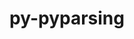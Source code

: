 ---
title: "py-pyparsing"
layout: cache
categories: [package, develop]
meta: {"compilers": ["none"], "num_specs": 182, "num_specs_by_stack": {"data-vis-sdk": 12, "e4s": 38, "e4s-neoverse-v2": 24, "e4s-oneapi": 14, "e4s-rocm-external": 12, "hep": 14, "ml-darwin-aarch64-mps": 22, "ml-linux-aarch64-cpu": 24, "ml-linux-aarch64-cuda": 24, "ml-linux-x86_64-cpu": 24, "ml-linux-x86_64-cuda": 24, "radiuss": 12, "root": 182}, "oss": ["sequoia", "ubuntu18.04", "ubuntu20.04", "ubuntu22.04", "ubuntu24.04"], "platforms": ["darwin", "linux"], "stacks": ["data-vis-sdk", "e4s", "e4s-neoverse-v2", "e4s-oneapi", "e4s-rocm-external", "hep", "ml-darwin-aarch64-mps", "ml-linux-aarch64-cpu", "ml-linux-aarch64-cuda", "ml-linux-x86_64-cpu", "ml-linux-x86_64-cuda", "radiuss", "root"], "targets": ["aarch64", "neoverse_v2", "x86_64_v3"], "versions": ["3.1.2"]}
spec_details: [{"compiler": "none", "hash": "2czcpjhipkdbycoldqf4ncnnzpyqzb3d", "os": "sequoia", "platform": "darwin", "size": "-", "stacks": ["ml-darwin-aarch64-mps", "root"], "target": "aarch64", "variants": ["build_system=python_pip"], "versions": ["3.1.2"]}, {"compiler": "none", "hash": "2dbqsl7slxvjgj5ylpujfpfqdyuaauko", "os": "ubuntu18.04", "platform": "linux", "size": "-", "stacks": ["radiuss", "root"], "target": "x86_64_v3", "variants": ["build_system=python_pip"], "versions": ["3.1.2"]}, {"compiler": "none", "hash": "2e5apaysx47ruh6xvo6xpewskukfe7vr", "os": "ubuntu22.04", "platform": "linux", "size": "-", "stacks": ["e4s-oneapi", "root"], "target": "x86_64_v3", "variants": ["build_system=python_pip"], "versions": ["3.1.2"]}, {"compiler": "none", "hash": "2ftzg6satnfkhagivtkv2y7nkmfu5mgt", "os": "ubuntu22.04", "platform": "linux", "size": "-", "stacks": ["e4s", "root"], "target": "x86_64_v3", "variants": ["build_system=python_pip"], "versions": ["3.1.2"]}, {"compiler": "none", "hash": "2k34ltymhdwdbwfzeh4vrd3qubtmymzm", "os": "ubuntu22.04", "platform": "linux", "size": "-", "stacks": ["e4s-neoverse-v2", "root"], "target": "neoverse_v2", "variants": ["build_system=python_pip"], "versions": ["3.1.2"]}, {"compiler": "none", "hash": "2r4jtkmmjhviqc6lnu5etralol3iy6g4", "os": "ubuntu24.04", "platform": "linux", "size": "-", "stacks": ["ml-linux-x86_64-cpu", "ml-linux-x86_64-cuda", "root"], "target": "x86_64_v3", "variants": ["build_system=python_pip"], "versions": ["3.1.2"]}, {"compiler": "none", "hash": "2seuc5qshhede6txyg42h2wfbaylr4vi", "os": "ubuntu20.04", "platform": "linux", "size": "-", "stacks": ["data-vis-sdk", "root"], "target": "x86_64_v3", "variants": ["build_system=python_pip"], "versions": ["3.1.2"]}, {"compiler": "none", "hash": "2wmbln4xe4l6mpe3ohf36usrg372q5yv", "os": "ubuntu22.04", "platform": "linux", "size": "-", "stacks": ["e4s-oneapi", "root"], "target": "x86_64_v3", "variants": ["build_system=python_pip"], "versions": ["3.1.2"]}, {"compiler": "none", "hash": "2xktbpaqquq4kwwowmzhugsa52h3o3kj", "os": "ubuntu24.04", "platform": "linux", "size": "-", "stacks": ["ml-linux-aarch64-cpu", "ml-linux-aarch64-cuda", "root"], "target": "aarch64", "variants": ["build_system=python_pip"], "versions": ["3.1.2"]}, {"compiler": "none", "hash": "322ldgatwyewrwbhz75bcye3wznyer4l", "os": "sequoia", "platform": "darwin", "size": "-", "stacks": ["ml-darwin-aarch64-mps", "root"], "target": "aarch64", "variants": ["build_system=python_pip"], "versions": ["3.1.2"]}, {"compiler": "none", "hash": "3c624vkr42yuefptmu7i5zbnptlfykrf", "os": "ubuntu24.04", "platform": "linux", "size": "-", "stacks": ["ml-linux-aarch64-cpu", "ml-linux-aarch64-cuda", "root"], "target": "aarch64", "variants": ["build_system=python_pip"], "versions": ["3.1.2"]}, {"compiler": "none", "hash": "3iuqrm3pxd47va4idcnl26xwq4fzb4oe", "os": "ubuntu18.04", "platform": "linux", "size": "-", "stacks": ["radiuss", "root"], "target": "x86_64_v3", "variants": ["build_system=python_pip"], "versions": ["3.1.2"]}, {"compiler": "none", "hash": "4fp5mq5pozvsgt63boihahxhsv4panz4", "os": "ubuntu22.04", "platform": "linux", "size": "-", "stacks": ["e4s-oneapi", "root"], "target": "x86_64_v3", "variants": ["build_system=python_pip"], "versions": ["3.1.2"]}, {"compiler": "none", "hash": "4nrq7vnxwvy5rca7dbiqa7g2z773cwvp", "os": "ubuntu24.04", "platform": "linux", "size": "-", "stacks": ["ml-linux-x86_64-cpu", "ml-linux-x86_64-cuda", "root"], "target": "x86_64_v3", "variants": ["build_system=python_pip"], "versions": ["3.1.2"]}, {"compiler": "none", "hash": "4rjtnfnv3hzxkf6q6po26u545zs23a4j", "os": "ubuntu24.04", "platform": "linux", "size": "-", "stacks": ["ml-linux-x86_64-cpu", "ml-linux-x86_64-cuda", "root"], "target": "x86_64_v3", "variants": ["build_system=python_pip"], "versions": ["3.1.2"]}, {"compiler": "none", "hash": "4sj4zwhq76gimytiw2gpjwzbcvkfzgmh", "os": "ubuntu24.04", "platform": "linux", "size": "-", "stacks": ["ml-linux-aarch64-cpu", "ml-linux-aarch64-cuda", "root"], "target": "aarch64", "variants": ["build_system=python_pip"], "versions": ["3.1.2"]}, {"compiler": "none", "hash": "4sk655hn7av3qignnl6dr43amnoopgd3", "os": "ubuntu20.04", "platform": "linux", "size": "-", "stacks": ["data-vis-sdk", "root"], "target": "x86_64_v3", "variants": ["build_system=python_pip"], "versions": ["3.1.2"]}, {"compiler": "none", "hash": "4uib3bkdbdu6g4cpvybxhp6th7pmi6ln", "os": "ubuntu18.04", "platform": "linux", "size": "-", "stacks": ["radiuss", "root"], "target": "x86_64_v3", "variants": ["build_system=python_pip"], "versions": ["3.1.2"]}, {"compiler": "none", "hash": "4vmdwgirsigfkfvept22wonnpt5hzeyg", "os": "ubuntu24.04", "platform": "linux", "size": "-", "stacks": ["ml-linux-x86_64-cpu", "ml-linux-x86_64-cuda", "root"], "target": "x86_64_v3", "variants": ["build_system=python_pip"], "versions": ["3.1.2"]}, {"compiler": "none", "hash": "52mz2vffpz3xtf2fv2kbqn7fzxad2bpd", "os": "ubuntu22.04", "platform": "linux", "size": "-", "stacks": ["e4s", "e4s-rocm-external", "root"], "target": "x86_64_v3", "variants": ["build_system=python_pip"], "versions": ["3.1.2"]}, {"compiler": "none", "hash": "5feyid3yqcqgb54jnuxbshaqwlhyqy5u", "os": "ubuntu24.04", "platform": "linux", "size": "-", "stacks": ["ml-linux-x86_64-cpu", "ml-linux-x86_64-cuda", "root"], "target": "x86_64_v3", "variants": ["build_system=python_pip"], "versions": ["3.1.2"]}, {"compiler": "none", "hash": "5fqhgrf23cuxmnv6ou3z365vatlltoo4", "os": "ubuntu18.04", "platform": "linux", "size": "-", "stacks": ["radiuss", "root"], "target": "x86_64_v3", "variants": ["build_system=python_pip"], "versions": ["3.1.2"]}, {"compiler": "none", "hash": "5kvf46jr33mafus2wx3hrhrtzw6v4l3s", "os": "ubuntu22.04", "platform": "linux", "size": "-", "stacks": ["e4s", "root"], "target": "x86_64_v3", "variants": ["build_system=python_pip"], "versions": ["3.1.2"]}, {"compiler": "none", "hash": "5zsfltbzqj5whvflweke3ybvaiu2bigj", "os": "sequoia", "platform": "darwin", "size": "-", "stacks": ["ml-darwin-aarch64-mps", "root"], "target": "aarch64", "variants": ["build_system=python_pip"], "versions": ["3.1.2"]}, {"compiler": "none", "hash": "62frigwc3y5s7dhgahdpbn22vrrbl2fn", "os": "ubuntu24.04", "platform": "linux", "size": "-", "stacks": ["ml-linux-x86_64-cpu", "ml-linux-x86_64-cuda", "root"], "target": "x86_64_v3", "variants": ["build_system=python_pip"], "versions": ["3.1.2"]}, {"compiler": "none", "hash": "6ekfbz6k77rnw3if5ukaqhummbcjrufs", "os": "ubuntu24.04", "platform": "linux", "size": "-", "stacks": ["ml-linux-x86_64-cpu", "ml-linux-x86_64-cuda", "root"], "target": "x86_64_v3", "variants": ["build_system=python_pip"], "versions": ["3.1.2"]}, {"compiler": "none", "hash": "6g7rtkpe3evftqbvqipswc64744z3iyz", "os": "sequoia", "platform": "darwin", "size": "-", "stacks": ["ml-darwin-aarch64-mps", "root"], "target": "aarch64", "variants": ["build_system=python_pip"], "versions": ["3.1.2"]}, {"compiler": "none", "hash": "6pez75rs2b6hff32wzcvwmskvyblepy5", "os": "ubuntu22.04", "platform": "linux", "size": "-", "stacks": ["e4s-neoverse-v2", "root"], "target": "neoverse_v2", "variants": ["build_system=python_pip"], "versions": ["3.1.2"]}, {"compiler": "none", "hash": "6s5szikofsvawhbnnh2hvmef5rpy52tc", "os": "ubuntu22.04", "platform": "linux", "size": "-", "stacks": ["e4s", "e4s-rocm-external", "root"], "target": "x86_64_v3", "variants": ["build_system=python_pip"], "versions": ["3.1.2"]}, {"compiler": "none", "hash": "7kbwbgx2pvxt2bdbuxs7bqec5okrfxqm", "os": "sequoia", "platform": "darwin", "size": "-", "stacks": ["ml-darwin-aarch64-mps", "root"], "target": "aarch64", "variants": ["build_system=python_pip"], "versions": ["3.1.2"]}, {"compiler": "none", "hash": "7lepcmbrnhqd5advvqqed22mhglkcshq", "os": "ubuntu24.04", "platform": "linux", "size": "-", "stacks": ["ml-linux-x86_64-cpu", "ml-linux-x86_64-cuda", "root"], "target": "x86_64_v3", "variants": ["build_system=python_pip"], "versions": ["3.1.2"]}, {"compiler": "none", "hash": "7tr76fbfvqc2xbkmbflrgap75ld3ieaf", "os": "ubuntu22.04", "platform": "linux", "size": "-", "stacks": ["e4s", "e4s-rocm-external", "root"], "target": "x86_64_v3", "variants": ["build_system=python_pip"], "versions": ["3.1.2"]}, {"compiler": "none", "hash": "7vilfgicsdiscoanyltgugam7zjbfzwh", "os": "sequoia", "platform": "darwin", "size": "-", "stacks": ["ml-darwin-aarch64-mps", "root"], "target": "aarch64", "variants": ["build_system=python_pip"], "versions": ["3.1.2"]}, {"compiler": "none", "hash": "ayaun6j4avehl6w6lml63hvb6uul3zfa", "os": "ubuntu22.04", "platform": "linux", "size": "-", "stacks": ["e4s", "root"], "target": "x86_64_v3", "variants": ["build_system=python_pip"], "versions": ["3.1.2"]}, {"compiler": "none", "hash": "b3jqm3yjus2gscuk4zzvtktbwmanp7ci", "os": "ubuntu22.04", "platform": "linux", "size": "-", "stacks": ["e4s-neoverse-v2", "root"], "target": "neoverse_v2", "variants": ["build_system=python_pip"], "versions": ["3.1.2"]}, {"compiler": "none", "hash": "befexcpl72dqbgfymyzlpnkn6nazt6sl", "os": "sequoia", "platform": "darwin", "size": "-", "stacks": ["ml-darwin-aarch64-mps", "root"], "target": "aarch64", "variants": ["build_system=python_pip"], "versions": ["3.1.2"]}, {"compiler": "none", "hash": "bhk5j2lif6pek2gyvjwgnmjqyhxlx6zt", "os": "ubuntu24.04", "platform": "linux", "size": "-", "stacks": ["ml-linux-x86_64-cpu", "ml-linux-x86_64-cuda", "root"], "target": "x86_64_v3", "variants": ["build_system=python_pip"], "versions": ["3.1.2"]}, {"compiler": "none", "hash": "bkmcot3tdcz2k5b7mc6xvdbrdse2ybid", "os": "ubuntu22.04", "platform": "linux", "size": "-", "stacks": ["e4s-oneapi", "root"], "target": "x86_64_v3", "variants": ["build_system=python_pip"], "versions": ["3.1.2"]}, {"compiler": "none", "hash": "bu3pf3rcmconmi57tpv454fahqytn4x3", "os": "ubuntu22.04", "platform": "linux", "size": "-", "stacks": ["e4s", "root"], "target": "x86_64_v3", "variants": ["build_system=python_pip"], "versions": ["3.1.2"]}, {"compiler": "none", "hash": "c5clz3n2hriizx4havur3wxhitpqnc6m", "os": "sequoia", "platform": "darwin", "size": "-", "stacks": ["ml-darwin-aarch64-mps", "root"], "target": "aarch64", "variants": ["build_system=python_pip"], "versions": ["3.1.2"]}, {"compiler": "none", "hash": "ch73l4bfsufgocwzdc5xtx2a2qwngelm", "os": "ubuntu22.04", "platform": "linux", "size": "-", "stacks": ["e4s-neoverse-v2", "root"], "target": "neoverse_v2", "variants": ["build_system=python_pip"], "versions": ["3.1.2"]}, {"compiler": "none", "hash": "chjq74snoljtviy3njvttuvsvbjtz36t", "os": "ubuntu22.04", "platform": "linux", "size": "-", "stacks": ["e4s", "root"], "target": "x86_64_v3", "variants": ["build_system=python_pip"], "versions": ["3.1.2"]}, {"compiler": "none", "hash": "clkaokroxgihtjdpgtbkdqudjxh3iijp", "os": "ubuntu24.04", "platform": "linux", "size": "-", "stacks": ["ml-linux-aarch64-cpu", "ml-linux-aarch64-cuda", "root"], "target": "aarch64", "variants": ["build_system=python_pip"], "versions": ["3.1.2"]}, {"compiler": "none", "hash": "codldojgplltodzcufx3hjyy4nbeetvq", "os": "ubuntu22.04", "platform": "linux", "size": "-", "stacks": ["e4s-neoverse-v2", "root"], "target": "neoverse_v2", "variants": ["build_system=python_pip"], "versions": ["3.1.2"]}, {"compiler": "none", "hash": "cz3rcnhgnwlbvb47tmmeg3idsq7grhsy", "os": "ubuntu22.04", "platform": "linux", "size": "-", "stacks": ["e4s", "root"], "target": "x86_64_v3", "variants": ["build_system=python_pip"], "versions": ["3.1.2"]}, {"compiler": "none", "hash": "d4gd6chwko63aq6zfggb5pv7uokg6u3s", "os": "ubuntu22.04", "platform": "linux", "size": "-", "stacks": ["hep", "root"], "target": "x86_64_v3", "variants": ["build_system=python_pip"], "versions": ["3.1.2"]}, {"compiler": "none", "hash": "d6xsashfmxmof5qvl6vn7xuv3gwhlstz", "os": "ubuntu18.04", "platform": "linux", "size": "-", "stacks": ["radiuss", "root"], "target": "x86_64_v3", "variants": ["build_system=python_pip"], "versions": ["3.1.2"]}, {"compiler": "none", "hash": "d7sos6ox34gve5zljot6sydsh2tsxsa6", "os": "ubuntu24.04", "platform": "linux", "size": "-", "stacks": ["ml-linux-x86_64-cpu", "ml-linux-x86_64-cuda", "root"], "target": "x86_64_v3", "variants": ["build_system=python_pip"], "versions": ["3.1.2"]}, {"compiler": "none", "hash": "dfslltqq7dvw6zrrlznaplumihhmmd6c", "os": "ubuntu24.04", "platform": "linux", "size": "-", "stacks": ["ml-linux-aarch64-cpu", "ml-linux-aarch64-cuda", "root"], "target": "aarch64", "variants": ["build_system=python_pip"], "versions": ["3.1.2"]}, {"compiler": "none", "hash": "dsw34vhebqtflmshzvcn5kbdxhdxsyjy", "os": "sequoia", "platform": "darwin", "size": "-", "stacks": ["ml-darwin-aarch64-mps", "root"], "target": "aarch64", "variants": ["build_system=python_pip"], "versions": ["3.1.2"]}, {"compiler": "none", "hash": "dv7df6njbm5f3bz3srlck47cazobengj", "os": "ubuntu22.04", "platform": "linux", "size": "-", "stacks": ["e4s", "root"], "target": "x86_64_v3", "variants": ["build_system=python_pip"], "versions": ["3.1.2"]}, {"compiler": "none", "hash": "e6ynm3q4dof4oxqx33n7hjkhmahb4sso", "os": "ubuntu22.04", "platform": "linux", "size": "-", "stacks": ["e4s", "e4s-rocm-external", "hep", "root"], "target": "x86_64_v3", "variants": ["build_system=python_pip"], "versions": ["3.1.2"]}, {"compiler": "none", "hash": "e7oqekglsaq47og6zlxhlflji4wvhahl", "os": "ubuntu24.04", "platform": "linux", "size": "-", "stacks": ["ml-linux-aarch64-cpu", "ml-linux-aarch64-cuda", "root"], "target": "aarch64", "variants": ["build_system=python_pip"], "versions": ["3.1.2"]}, {"compiler": "none", "hash": "ehyeqjqybibvz25xytcn3abebmr6utve", "os": "ubuntu22.04", "platform": "linux", "size": "-", "stacks": ["e4s-neoverse-v2", "root"], "target": "neoverse_v2", "variants": ["build_system=python_pip"], "versions": ["3.1.2"]}, {"compiler": "none", "hash": "ejpfqtokrxncjl6n2jzlnjus5cbqbhsk", "os": "sequoia", "platform": "darwin", "size": "-", "stacks": ["ml-darwin-aarch64-mps", "root"], "target": "aarch64", "variants": ["build_system=python_pip"], "versions": ["3.1.2"]}, {"compiler": "none", "hash": "emuydeqhz7uymx4weultcl56oyp25tio", "os": "ubuntu20.04", "platform": "linux", "size": "-", "stacks": ["data-vis-sdk", "root"], "target": "x86_64_v3", "variants": ["build_system=python_pip"], "versions": ["3.1.2"]}, {"compiler": "none", "hash": "erq2v22k3oqiflxjnwp42lniladdlhrw", "os": "ubuntu22.04", "platform": "linux", "size": "-", "stacks": ["e4s", "root"], "target": "x86_64_v3", "variants": ["build_system=python_pip"], "versions": ["3.1.2"]}, {"compiler": "none", "hash": "etxrodx2whxa5xppi5mzejzo37eswuwq", "os": "ubuntu24.04", "platform": "linux", "size": "-", "stacks": ["ml-linux-aarch64-cpu", "ml-linux-aarch64-cuda", "root"], "target": "aarch64", "variants": ["build_system=python_pip"], "versions": ["3.1.2"]}, {"compiler": "none", "hash": "eyrmqtqmrtc2eaugozzt2vmax3k7qbik", "os": "ubuntu22.04", "platform": "linux", "size": "-", "stacks": ["e4s-neoverse-v2", "root"], "target": "neoverse_v2", "variants": ["build_system=python_pip"], "versions": ["3.1.2"]}, {"compiler": "none", "hash": "f3nkrjrcxsvb6rkx2jinq4g4ks46hrmc", "os": "ubuntu24.04", "platform": "linux", "size": "-", "stacks": ["ml-linux-aarch64-cpu", "ml-linux-aarch64-cuda", "root"], "target": "aarch64", "variants": ["build_system=python_pip"], "versions": ["3.1.2"]}, {"compiler": "none", "hash": "f5k3tbvy4apnn6t3ia3i7i7bfm2kkltk", "os": "ubuntu22.04", "platform": "linux", "size": "-", "stacks": ["e4s", "root"], "target": "x86_64_v3", "variants": ["build_system=python_pip"], "versions": ["3.1.2"]}, {"compiler": "none", "hash": "fgxvbl75zpjgmhrir7ibzyo7fopvknp6", "os": "sequoia", "platform": "darwin", "size": "-", "stacks": ["ml-darwin-aarch64-mps", "root"], "target": "aarch64", "variants": ["build_system=python_pip"], "versions": ["3.1.2"]}, {"compiler": "none", "hash": "fk44oaxojmllkjhbzuot6ymac2xcpiri", "os": "ubuntu22.04", "platform": "linux", "size": "-", "stacks": ["e4s", "root"], "target": "x86_64_v3", "variants": ["build_system=python_pip"], "versions": ["3.1.2"]}, {"compiler": "none", "hash": "fnjkgyk3kowjck242gs3uswpt2nigia5", "os": "sequoia", "platform": "darwin", "size": "-", "stacks": ["ml-darwin-aarch64-mps", "root"], "target": "aarch64", "variants": ["build_system=python_pip"], "versions": ["3.1.2"]}, {"compiler": "none", "hash": "foejle5ibnzcunka74efc2uhmdkpygtj", "os": "ubuntu24.04", "platform": "linux", "size": "-", "stacks": ["ml-linux-aarch64-cpu", "ml-linux-aarch64-cuda", "root"], "target": "aarch64", "variants": ["build_system=python_pip"], "versions": ["3.1.2"]}, {"compiler": "none", "hash": "frkqle6zjdnaomosoyxabf3nfq7jirqi", "os": "ubuntu24.04", "platform": "linux", "size": "-", "stacks": ["ml-linux-x86_64-cpu", "ml-linux-x86_64-cuda", "root"], "target": "x86_64_v3", "variants": ["build_system=python_pip"], "versions": ["3.1.2"]}, {"compiler": "none", "hash": "fyvq3lmi3mnqiwqhv5pibk6b4z4i72zg", "os": "ubuntu22.04", "platform": "linux", "size": "-", "stacks": ["e4s", "root"], "target": "x86_64_v3", "variants": ["build_system=python_pip"], "versions": ["3.1.2"]}, {"compiler": "none", "hash": "g5t7rqxuh4zqb4sownstrwnbf4zrvleu", "os": "ubuntu24.04", "platform": "linux", "size": "-", "stacks": ["ml-linux-x86_64-cpu", "ml-linux-x86_64-cuda", "root"], "target": "x86_64_v3", "variants": ["build_system=python_pip"], "versions": ["3.1.2"]}, {"compiler": "none", "hash": "g5w4ev5ajvegkc45cjbjqbkrwdbtq6kh", "os": "ubuntu22.04", "platform": "linux", "size": "-", "stacks": ["e4s", "root"], "target": "x86_64_v3", "variants": ["build_system=python_pip"], "versions": ["3.1.2"]}, {"compiler": "none", "hash": "g6ur6oypwzzrbxz5b3njjq3d77672w4l", "os": "ubuntu24.04", "platform": "linux", "size": "-", "stacks": ["ml-linux-x86_64-cpu", "ml-linux-x86_64-cuda", "root"], "target": "x86_64_v3", "variants": ["build_system=python_pip"], "versions": ["3.1.2"]}, {"compiler": "none", "hash": "gc6n35tijksmojl3xt3nejy7qdeflcpb", "os": "ubuntu22.04", "platform": "linux", "size": "-", "stacks": ["e4s-oneapi", "root"], "target": "x86_64_v3", "variants": ["build_system=python_pip"], "versions": ["3.1.2"]}, {"compiler": "none", "hash": "gcnxg2gmb3rkrpgikrszpkvxykq77bqz", "os": "ubuntu24.04", "platform": "linux", "size": "-", "stacks": ["ml-linux-aarch64-cpu", "ml-linux-aarch64-cuda", "root"], "target": "aarch64", "variants": ["build_system=python_pip"], "versions": ["3.1.2"]}, {"compiler": "none", "hash": "ghzzgeqmfdjfxrmkjc6gfp62bfeqgy55", "os": "ubuntu22.04", "platform": "linux", "size": "-", "stacks": ["e4s", "root"], "target": "x86_64_v3", "variants": ["build_system=python_pip"], "versions": ["3.1.2"]}, {"compiler": "none", "hash": "glyvujb3e53elvw2atdrm2ugmsf6xvrd", "os": "ubuntu22.04", "platform": "linux", "size": "-", "stacks": ["e4s", "e4s-rocm-external", "root"], "target": "x86_64_v3", "variants": ["build_system=python_pip"], "versions": ["3.1.2"]}, {"compiler": "none", "hash": "gs42y35ipben3joud2luc5xnefromgl4", "os": "ubuntu22.04", "platform": "linux", "size": "-", "stacks": ["e4s", "e4s-rocm-external", "root"], "target": "x86_64_v3", "variants": ["build_system=python_pip"], "versions": ["3.1.2"]}, {"compiler": "none", "hash": "gt6sspw5qjczla5z3oxwmk5reg7xitad", "os": "ubuntu22.04", "platform": "linux", "size": "-", "stacks": ["e4s-oneapi", "root"], "target": "x86_64_v3", "variants": ["build_system=python_pip"], "versions": ["3.1.2"]}, {"compiler": "none", "hash": "gudlhepr4zlzmzvdlfmjaraywptrsj5c", "os": "ubuntu22.04", "platform": "linux", "size": "-", "stacks": ["e4s-neoverse-v2", "root"], "target": "neoverse_v2", "variants": ["build_system=python_pip"], "versions": ["3.1.2"]}, {"compiler": "none", "hash": "gufauhmbzsfvx265fiah75vpyqf2eq7h", "os": "ubuntu22.04", "platform": "linux", "size": "-", "stacks": ["hep", "root"], "target": "x86_64_v3", "variants": ["build_system=python_pip"], "versions": ["3.1.2"]}, {"compiler": "none", "hash": "gwfj7twibijwhmunsnamjfnorr6szjei", "os": "ubuntu22.04", "platform": "linux", "size": "-", "stacks": ["e4s", "root"], "target": "x86_64_v3", "variants": ["build_system=python_pip"], "versions": ["3.1.2"]}, {"compiler": "none", "hash": "gyxm6p4pimdt4gs6kllrxhsssxwg6ufj", "os": "ubuntu20.04", "platform": "linux", "size": "-", "stacks": ["data-vis-sdk", "root"], "target": "x86_64_v3", "variants": ["build_system=python_pip"], "versions": ["3.1.2"]}, {"compiler": "none", "hash": "h2a5fbg2mwy5nk7bgmjr5a625vwa64iq", "os": "ubuntu22.04", "platform": "linux", "size": "-", "stacks": ["hep", "root"], "target": "x86_64_v3", "variants": ["build_system=python_pip"], "versions": ["3.1.2"]}, {"compiler": "none", "hash": "hh7crsqug4n7rdnb7f6dnkzsileuwwib", "os": "ubuntu24.04", "platform": "linux", "size": "-", "stacks": ["ml-linux-aarch64-cpu", "ml-linux-aarch64-cuda", "root"], "target": "aarch64", "variants": ["build_system=python_pip"], "versions": ["3.1.2"]}, {"compiler": "none", "hash": "hxig7cz5ldbb4w6b3u53tvdapj2l5fhl", "os": "ubuntu24.04", "platform": "linux", "size": "-", "stacks": ["ml-linux-x86_64-cpu", "ml-linux-x86_64-cuda", "root"], "target": "x86_64_v3", "variants": ["build_system=python_pip"], "versions": ["3.1.2"]}, {"compiler": "none", "hash": "hym5v5sgzcohfm4h5dfve5io2ajjikiz", "os": "ubuntu22.04", "platform": "linux", "size": "-", "stacks": ["e4s-oneapi", "root"], "target": "x86_64_v3", "variants": ["build_system=python_pip"], "versions": ["3.1.2"]}, {"compiler": "none", "hash": "i5cyu7ew3uxhumuiwbgv4eewrykcbd55", "os": "ubuntu22.04", "platform": "linux", "size": "-", "stacks": ["e4s", "hep", "root"], "target": "x86_64_v3", "variants": ["build_system=python_pip"], "versions": ["3.1.2"]}, {"compiler": "none", "hash": "iatyoebzquf3tt2cekt67lhfyekll52c", "os": "ubuntu22.04", "platform": "linux", "size": "-", "stacks": ["e4s-neoverse-v2", "root"], "target": "neoverse_v2", "variants": ["build_system=python_pip"], "versions": ["3.1.2"]}, {"compiler": "none", "hash": "ibywx7xhq6tynlz5qrh3wtnhtbifiekb", "os": "ubuntu22.04", "platform": "linux", "size": "-", "stacks": ["e4s-neoverse-v2", "root"], "target": "neoverse_v2", "variants": ["build_system=python_pip"], "versions": ["3.1.2"]}, {"compiler": "none", "hash": "icmxoyivrs6vnarfw3xvataxyw6xwxt3", "os": "sequoia", "platform": "darwin", "size": "-", "stacks": ["ml-darwin-aarch64-mps", "root"], "target": "aarch64", "variants": ["build_system=python_pip"], "versions": ["3.1.2"]}, {"compiler": "none", "hash": "ielaywjqm2ljk7o2qmmrqx2muhklvj7f", "os": "ubuntu22.04", "platform": "linux", "size": "-", "stacks": ["e4s", "e4s-rocm-external", "root"], "target": "x86_64_v3", "variants": ["build_system=python_pip"], "versions": ["3.1.2"]}, {"compiler": "none", "hash": "ihcqnzm73aqhxoyll73drmjpolatzqap", "os": "ubuntu24.04", "platform": "linux", "size": "-", "stacks": ["ml-linux-x86_64-cpu", "ml-linux-x86_64-cuda", "root"], "target": "x86_64_v3", "variants": ["build_system=python_pip"], "versions": ["3.1.2"]}, {"compiler": "none", "hash": "ii7nzwbayyxr6tsutkws52ri52lnpyjf", "os": "ubuntu22.04", "platform": "linux", "size": "-", "stacks": ["e4s-neoverse-v2", "root"], "target": "neoverse_v2", "variants": ["build_system=python_pip"], "versions": ["3.1.2"]}, {"compiler": "none", "hash": "ija7idbktp6zyts4lxejpnnt5hqinf36", "os": "ubuntu22.04", "platform": "linux", "size": "-", "stacks": ["e4s-oneapi", "root"], "target": "x86_64_v3", "variants": ["build_system=python_pip"], "versions": ["3.1.2"]}, {"compiler": "none", "hash": "iqptymzk6qrn5phl34fkyktcrrflebty", "os": "ubuntu24.04", "platform": "linux", "size": "-", "stacks": ["ml-linux-aarch64-cpu", "ml-linux-aarch64-cuda", "root"], "target": "aarch64", "variants": ["build_system=python_pip"], "versions": ["3.1.2"]}, {"compiler": "none", "hash": "irmc4627a4c3ywa7fspcsiz5y3b47w7t", "os": "ubuntu22.04", "platform": "linux", "size": "-", "stacks": ["e4s-oneapi", "root"], "target": "x86_64_v3", "variants": ["build_system=python_pip"], "versions": ["3.1.2"]}, {"compiler": "none", "hash": "j2psqrti5utgb7ntnb2ucaoszw44vcqb", "os": "ubuntu24.04", "platform": "linux", "size": "-", "stacks": ["ml-linux-x86_64-cpu", "ml-linux-x86_64-cuda", "root"], "target": "x86_64_v3", "variants": ["build_system=python_pip"], "versions": ["3.1.2"]}, {"compiler": "none", "hash": "jbysy26yqs7iybb36vcg3zjlc3hkhago", "os": "sequoia", "platform": "darwin", "size": "-", "stacks": ["ml-darwin-aarch64-mps", "root"], "target": "aarch64", "variants": ["build_system=python_pip"], "versions": ["3.1.2"]}, {"compiler": "none", "hash": "jtl3pmpqes6lyemj4xhvnzaerxpgtg7b", "os": "ubuntu24.04", "platform": "linux", "size": "-", "stacks": ["ml-linux-x86_64-cpu", "ml-linux-x86_64-cuda", "root"], "target": "x86_64_v3", "variants": ["build_system=python_pip"], "versions": ["3.1.2"]}, {"compiler": "none", "hash": "jwnl3epsglbpsttvq4lnui4lag3ypyvw", "os": "sequoia", "platform": "darwin", "size": "-", "stacks": ["ml-darwin-aarch64-mps", "root"], "target": "aarch64", "variants": ["build_system=python_pip"], "versions": ["3.1.2"]}, {"compiler": "none", "hash": "jydm46qkmzvznpnqbsohdchlc753kpvj", "os": "ubuntu18.04", "platform": "linux", "size": "-", "stacks": ["radiuss", "root"], "target": "x86_64_v3", "variants": ["build_system=python_pip"], "versions": ["3.1.2"]}, {"compiler": "none", "hash": "jyjykghmu6iiorjsuiewxuchykx2hust", "os": "ubuntu24.04", "platform": "linux", "size": "-", "stacks": ["ml-linux-aarch64-cpu", "ml-linux-aarch64-cuda", "root"], "target": "aarch64", "variants": ["build_system=python_pip"], "versions": ["3.1.2"]}, {"compiler": "none", "hash": "jzct2ri6an5nf6su2vhyjsjbc2kbnyt3", "os": "ubuntu22.04", "platform": "linux", "size": "-", "stacks": ["e4s-neoverse-v2", "root"], "target": "neoverse_v2", "variants": ["build_system=python_pip"], "versions": ["3.1.2"]}, {"compiler": "none", "hash": "keyeruspye6epfxz4n66vfj7jszoopqo", "os": "ubuntu22.04", "platform": "linux", "size": "-", "stacks": ["e4s-neoverse-v2", "root"], "target": "neoverse_v2", "variants": ["build_system=python_pip"], "versions": ["3.1.2"]}, {"compiler": "none", "hash": "kfe2gtrijlvvghcasrky6x5jmscnwvkp", "os": "ubuntu24.04", "platform": "linux", "size": "-", "stacks": ["ml-linux-aarch64-cpu", "ml-linux-aarch64-cuda", "root"], "target": "aarch64", "variants": ["build_system=python_pip"], "versions": ["3.1.2"]}, {"compiler": "none", "hash": "kysjo3kiz5gn5cijqnlgbcp2ypppcgl4", "os": "ubuntu22.04", "platform": "linux", "size": "-", "stacks": ["e4s-oneapi", "root"], "target": "x86_64_v3", "variants": ["build_system=python_pip"], "versions": ["3.1.2"]}, {"compiler": "none", "hash": "kzy5oineml4f5gkpmvmbh2c7stp4kqvj", "os": "ubuntu24.04", "platform": "linux", "size": "-", "stacks": ["ml-linux-aarch64-cpu", "ml-linux-aarch64-cuda", "root"], "target": "aarch64", "variants": ["build_system=python_pip"], "versions": ["3.1.2"]}, {"compiler": "none", "hash": "l3pz7s2otbaiwt46duny2m5zlerpoglp", "os": "ubuntu18.04", "platform": "linux", "size": "-", "stacks": ["radiuss", "root"], "target": "x86_64_v3", "variants": ["build_system=python_pip"], "versions": ["3.1.2"]}, {"compiler": "none", "hash": "l6or6solrkfq5zarsjofnwsu5hiyjxb7", "os": "ubuntu22.04", "platform": "linux", "size": "-", "stacks": ["e4s", "root"], "target": "x86_64_v3", "variants": ["build_system=python_pip"], "versions": ["3.1.2"]}, {"compiler": "none", "hash": "l6q7vix4d5i7smltlvs4i7j34cjrpxtn", "os": "ubuntu22.04", "platform": "linux", "size": "-", "stacks": ["e4s", "e4s-rocm-external", "root"], "target": "x86_64_v3", "variants": ["build_system=python_pip"], "versions": ["3.1.2"]}, {"compiler": "none", "hash": "ledd74j5xbcoyujrhykzgagnshn2smdj", "os": "ubuntu20.04", "platform": "linux", "size": "-", "stacks": ["data-vis-sdk", "root"], "target": "x86_64_v3", "variants": ["build_system=python_pip"], "versions": ["3.1.2"]}, {"compiler": "none", "hash": "ljuv6waqprkb3wkjltanvkgchfiadqay", "os": "ubuntu24.04", "platform": "linux", "size": "-", "stacks": ["ml-linux-aarch64-cpu", "ml-linux-aarch64-cuda", "root"], "target": "aarch64", "variants": ["build_system=python_pip"], "versions": ["3.1.2"]}, {"compiler": "none", "hash": "loa7hp4yajolqrmcciotg6qqfxpu3x2x", "os": "sequoia", "platform": "darwin", "size": "-", "stacks": ["ml-darwin-aarch64-mps", "root"], "target": "aarch64", "variants": ["build_system=python_pip"], "versions": ["3.1.2"]}, {"compiler": "none", "hash": "lwumxqhca543zj3igef6jwys2it5cbuh", "os": "ubuntu22.04", "platform": "linux", "size": "-", "stacks": ["e4s", "root"], "target": "x86_64_v3", "variants": ["build_system=python_pip"], "versions": ["3.1.2"]}, {"compiler": "none", "hash": "m7sxqqx54ohl4owjjtq33gmq5caomsyi", "os": "ubuntu24.04", "platform": "linux", "size": "-", "stacks": ["ml-linux-aarch64-cpu", "ml-linux-aarch64-cuda", "root"], "target": "aarch64", "variants": ["build_system=python_pip"], "versions": ["3.1.2"]}, {"compiler": "none", "hash": "mjpyrlceub2ugtyudloilfvgrpmejidt", "os": "ubuntu22.04", "platform": "linux", "size": "-", "stacks": ["e4s", "e4s-rocm-external", "root"], "target": "x86_64_v3", "variants": ["build_system=python_pip"], "versions": ["3.1.2"]}, {"compiler": "none", "hash": "mojiu7vyxzn5bibeslcfn6rsk4kyp373", "os": "ubuntu22.04", "platform": "linux", "size": "-", "stacks": ["e4s-neoverse-v2", "root"], "target": "neoverse_v2", "variants": ["build_system=python_pip"], "versions": ["3.1.2"]}, {"compiler": "none", "hash": "mpeaq5mjuohvmfmty55icd3dlkwiwnz4", "os": "ubuntu22.04", "platform": "linux", "size": "-", "stacks": ["e4s", "root"], "target": "x86_64_v3", "variants": ["build_system=python_pip"], "versions": ["3.1.2"]}, {"compiler": "none", "hash": "msnq7jul7xq73sjfnrv5ioa5pdwkfpjr", "os": "ubuntu22.04", "platform": "linux", "size": "-", "stacks": ["e4s", "root"], "target": "x86_64_v3", "variants": ["build_system=python_pip"], "versions": ["3.1.2"]}, {"compiler": "none", "hash": "mtnuk22veysnrcob6aeobc5yizgxiad3", "os": "ubuntu22.04", "platform": "linux", "size": "-", "stacks": ["e4s", "e4s-rocm-external", "root"], "target": "x86_64_v3", "variants": ["build_system=python_pip"], "versions": ["3.1.2"]}, {"compiler": "none", "hash": "nakrxwbdcot74ajfaimsucvtt5vgwlwf", "os": "ubuntu22.04", "platform": "linux", "size": "-", "stacks": ["e4s-oneapi", "root"], "target": "x86_64_v3", "variants": ["build_system=python_pip"], "versions": ["3.1.2"]}, {"compiler": "none", "hash": "nhevleuc77ij4gu5vtbo3wyuosglkcyr", "os": "ubuntu22.04", "platform": "linux", "size": "-", "stacks": ["e4s-neoverse-v2", "root"], "target": "neoverse_v2", "variants": ["build_system=python_pip"], "versions": ["3.1.2"]}, {"compiler": "none", "hash": "nlmwyjjgtwuiymaz7vlx6fbtfnlen65p", "os": "ubuntu22.04", "platform": "linux", "size": "-", "stacks": ["hep", "root"], "target": "x86_64_v3", "variants": ["build_system=python_pip"], "versions": ["3.1.2"]}, {"compiler": "none", "hash": "nz2gupmi3iwdgfip2mmsmqnzvyg6ezlj", "os": "ubuntu22.04", "platform": "linux", "size": "-", "stacks": ["e4s", "root"], "target": "x86_64_v3", "variants": ["build_system=python_pip"], "versions": ["3.1.2"]}, {"compiler": "none", "hash": "nzoxefq3f75jup7mmi2tzensjpnbncie", "os": "sequoia", "platform": "darwin", "size": "-", "stacks": ["ml-darwin-aarch64-mps", "root"], "target": "aarch64", "variants": ["build_system=python_pip"], "versions": ["3.1.2"]}, {"compiler": "none", "hash": "o45yjg47b4o4njvqkx23ziy4t4fpdlkq", "os": "ubuntu22.04", "platform": "linux", "size": "-", "stacks": ["hep", "root"], "target": "x86_64_v3", "variants": ["build_system=python_pip"], "versions": ["3.1.2"]}, {"compiler": "none", "hash": "o5dzvht6s4ktwgk6z5q7khtx6lovopvc", "os": "ubuntu22.04", "platform": "linux", "size": "-", "stacks": ["e4s-neoverse-v2", "root"], "target": "neoverse_v2", "variants": ["build_system=python_pip"], "versions": ["3.1.2"]}, {"compiler": "none", "hash": "ocetbvpy2dheinmueyfs47zujx7f45ua", "os": "sequoia", "platform": "darwin", "size": "-", "stacks": ["ml-darwin-aarch64-mps", "root"], "target": "aarch64", "variants": ["build_system=python_pip"], "versions": ["3.1.2"]}, {"compiler": "none", "hash": "okxh33iqr3q2l23s2hfpwke6tmktj57v", "os": "sequoia", "platform": "darwin", "size": "-", "stacks": ["ml-darwin-aarch64-mps", "root"], "target": "aarch64", "variants": ["build_system=python_pip"], "versions": ["3.1.2"]}, {"compiler": "none", "hash": "orssx74fuiv333eudmh7nsyxyrqoognn", "os": "ubuntu24.04", "platform": "linux", "size": "-", "stacks": ["ml-linux-x86_64-cpu", "ml-linux-x86_64-cuda", "root"], "target": "x86_64_v3", "variants": ["build_system=python_pip"], "versions": ["3.1.2"]}, {"compiler": "none", "hash": "oubucqyn5vzhzhq6tp63de7xsbsqvzzh", "os": "ubuntu22.04", "platform": "linux", "size": "-", "stacks": ["e4s", "root"], "target": "x86_64_v3", "variants": ["build_system=python_pip"], "versions": ["3.1.2"]}, {"compiler": "none", "hash": "p5vvc3rnku37dzha6w3kmwxbak6i5h5s", "os": "sequoia", "platform": "darwin", "size": "-", "stacks": ["ml-darwin-aarch64-mps", "root"], "target": "aarch64", "variants": ["build_system=python_pip"], "versions": ["3.1.2"]}, {"compiler": "none", "hash": "pi7lrucjenuxwqxjxcwirlfgpsv4ihga", "os": "ubuntu18.04", "platform": "linux", "size": "-", "stacks": ["radiuss", "root"], "target": "x86_64_v3", "variants": ["build_system=python_pip"], "versions": ["3.1.2"]}, {"compiler": "none", "hash": "pladfvmxkq3lk6tusgrcokmzycqldkoi", "os": "ubuntu24.04", "platform": "linux", "size": "-", "stacks": ["ml-linux-x86_64-cpu", "ml-linux-x86_64-cuda", "root"], "target": "x86_64_v3", "variants": ["build_system=python_pip"], "versions": ["3.1.2"]}, {"compiler": "none", "hash": "ppckewbsihe2m6ac3nhzjdkzlyhnaosd", "os": "ubuntu22.04", "platform": "linux", "size": "-", "stacks": ["e4s-neoverse-v2", "root"], "target": "neoverse_v2", "variants": ["build_system=python_pip"], "versions": ["3.1.2"]}, {"compiler": "none", "hash": "pturt426f7dlfl6sispq6k2vkreyeaql", "os": "ubuntu22.04", "platform": "linux", "size": "-", "stacks": ["hep", "root"], "target": "x86_64_v3", "variants": ["build_system=python_pip"], "versions": ["3.1.2"]}, {"compiler": "none", "hash": "r3sx332e2rm6eqaok3w57csdzrtexhex", "os": "ubuntu22.04", "platform": "linux", "size": "-", "stacks": ["e4s", "root"], "target": "x86_64_v3", "variants": ["build_system=python_pip"], "versions": ["3.1.2"]}, {"compiler": "none", "hash": "rknuf2rwlsqmdbt7d7uktblw52ykkxdu", "os": "ubuntu22.04", "platform": "linux", "size": "-", "stacks": ["e4s-oneapi", "root"], "target": "x86_64_v3", "variants": ["build_system=python_pip"], "versions": ["3.1.2"]}, {"compiler": "none", "hash": "rrkxl6vf3aty2fdkndfaripe5dt2bke7", "os": "ubuntu22.04", "platform": "linux", "size": "-", "stacks": ["e4s", "e4s-rocm-external", "root"], "target": "x86_64_v3", "variants": ["build_system=python_pip"], "versions": ["3.1.2"]}, {"compiler": "none", "hash": "rtu6vsalbvssfkhcx62sv3nt2zpr4vea", "os": "ubuntu22.04", "platform": "linux", "size": "-", "stacks": ["e4s-neoverse-v2", "root"], "target": "neoverse_v2", "variants": ["build_system=python_pip"], "versions": ["3.1.2"]}, {"compiler": "none", "hash": "s4x3xujhhqhkdw77b4p7zz6qui62bb7e", "os": "ubuntu20.04", "platform": "linux", "size": "-", "stacks": ["data-vis-sdk", "root"], "target": "x86_64_v3", "variants": ["build_system=python_pip"], "versions": ["3.1.2"]}, {"compiler": "none", "hash": "sehudh7pw4h5xi5g3qeni37mnir3k726", "os": "ubuntu18.04", "platform": "linux", "size": "-", "stacks": ["radiuss", "root"], "target": "x86_64_v3", "variants": ["build_system=python_pip"], "versions": ["3.1.2"]}, {"compiler": "none", "hash": "smajkfibjanfyd6ryfdqlazz67y2miyd", "os": "ubuntu22.04", "platform": "linux", "size": "-", "stacks": ["e4s-oneapi", "root"], "target": "x86_64_v3", "variants": ["build_system=python_pip"], "versions": ["3.1.2"]}, {"compiler": "none", "hash": "ss3xx3jkiw3qji7qx2xpndpr3vmhq4l6", "os": "ubuntu24.04", "platform": "linux", "size": "-", "stacks": ["ml-linux-aarch64-cpu", "ml-linux-aarch64-cuda", "root"], "target": "aarch64", "variants": ["build_system=python_pip"], "versions": ["3.1.2"]}, {"compiler": "none", "hash": "t5edmjxe643hafx5xsmm35gmzrmuh6rk", "os": "ubuntu22.04", "platform": "linux", "size": "-", "stacks": ["e4s-neoverse-v2", "root"], "target": "neoverse_v2", "variants": ["build_system=python_pip"], "versions": ["3.1.2"]}, {"compiler": "none", "hash": "tbjn72ftcai3px7z57dwvlv6td4p5jxs", "os": "ubuntu18.04", "platform": "linux", "size": "-", "stacks": ["radiuss", "root"], "target": "x86_64_v3", "variants": ["build_system=python_pip"], "versions": ["3.1.2"]}, {"compiler": "none", "hash": "tlmucatvaotbjldzh2dc33zznzgzjxpi", "os": "ubuntu24.04", "platform": "linux", "size": "-", "stacks": ["ml-linux-aarch64-cpu", "ml-linux-aarch64-cuda", "root"], "target": "aarch64", "variants": ["build_system=python_pip"], "versions": ["3.1.2"]}, {"compiler": "none", "hash": "tv4djnoi6bp3nst66iujgwk5ifgql7ux", "os": "sequoia", "platform": "darwin", "size": "-", "stacks": ["ml-darwin-aarch64-mps", "root"], "target": "aarch64", "variants": ["build_system=python_pip"], "versions": ["3.1.2"]}, {"compiler": "none", "hash": "u65osfhrskntat3gflbykvfg3c6gba44", "os": "ubuntu24.04", "platform": "linux", "size": "-", "stacks": ["ml-linux-x86_64-cpu", "ml-linux-x86_64-cuda", "root"], "target": "x86_64_v3", "variants": ["build_system=python_pip"], "versions": ["3.1.2"]}, {"compiler": "none", "hash": "u66ymt7z5sfxsry7pcq3oh5aci2ek4wv", "os": "ubuntu20.04", "platform": "linux", "size": "-", "stacks": ["data-vis-sdk", "root"], "target": "x86_64_v3", "variants": ["build_system=python_pip"], "versions": ["3.1.2"]}, {"compiler": "none", "hash": "ufd5ubmrq6vkhv6y6ix4xynxk74ft3li", "os": "ubuntu22.04", "platform": "linux", "size": "-", "stacks": ["hep", "root"], "target": "x86_64_v3", "variants": ["build_system=python_pip"], "versions": ["3.1.2"]}, {"compiler": "none", "hash": "umcm2jt35gymavtwxywaghcsosibgkpc", "os": "ubuntu22.04", "platform": "linux", "size": "-", "stacks": ["e4s-oneapi", "root"], "target": "x86_64_v3", "variants": ["build_system=python_pip"], "versions": ["3.1.2"]}, {"compiler": "none", "hash": "uphzkyuvxlvwjrhbj7ice7s25djbt5bt", "os": "ubuntu22.04", "platform": "linux", "size": "-", "stacks": ["e4s", "root"], "target": "x86_64_v3", "variants": ["build_system=python_pip"], "versions": ["3.1.2"]}, {"compiler": "none", "hash": "uxmtvf4ty7llnubxrw6l3wjeorbqmeba", "os": "ubuntu22.04", "platform": "linux", "size": "-", "stacks": ["e4s", "e4s-rocm-external", "root"], "target": "x86_64_v3", "variants": ["build_system=python_pip"], "versions": ["3.1.2"]}, {"compiler": "none", "hash": "uxs73lwzv45zra66fp5skyesfepebuc2", "os": "ubuntu22.04", "platform": "linux", "size": "-", "stacks": ["e4s-neoverse-v2", "root"], "target": "neoverse_v2", "variants": ["build_system=python_pip"], "versions": ["3.1.2"]}, {"compiler": "none", "hash": "v4gpkriplfirddsqvzyljvmohqn7bxs3", "os": "ubuntu22.04", "platform": "linux", "size": "-", "stacks": ["e4s", "root"], "target": "x86_64_v3", "variants": ["build_system=python_pip"], "versions": ["3.1.2"]}, {"compiler": "none", "hash": "v7ydjvyyh6ruy7ewkdmzlziyvfdpxbiq", "os": "ubuntu24.04", "platform": "linux", "size": "-", "stacks": ["ml-linux-aarch64-cpu", "ml-linux-aarch64-cuda", "root"], "target": "aarch64", "variants": ["build_system=python_pip"], "versions": ["3.1.2"]}, {"compiler": "none", "hash": "vgya7htraonbgfuftu432ahmlsezagdr", "os": "ubuntu20.04", "platform": "linux", "size": "-", "stacks": ["data-vis-sdk", "root"], "target": "x86_64_v3", "variants": ["build_system=python_pip"], "versions": ["3.1.2"]}, {"compiler": "none", "hash": "vltaanzvhttakkor3fujvtdivpphp3dy", "os": "ubuntu22.04", "platform": "linux", "size": "-", "stacks": ["e4s-neoverse-v2", "root"], "target": "neoverse_v2", "variants": ["build_system=python_pip"], "versions": ["3.1.2"]}, {"compiler": "none", "hash": "vmyzb36vizqijzlvhounf2uiwbwvabs6", "os": "ubuntu20.04", "platform": "linux", "size": "-", "stacks": ["data-vis-sdk", "root"], "target": "x86_64_v3", "variants": ["build_system=python_pip"], "versions": ["3.1.2"]}, {"compiler": "none", "hash": "vr2xlpe67uiaturll42y6cmhlvqbjke3", "os": "ubuntu20.04", "platform": "linux", "size": "-", "stacks": ["data-vis-sdk", "root"], "target": "x86_64_v3", "variants": ["build_system=python_pip"], "versions": ["3.1.2"]}, {"compiler": "none", "hash": "vvvkabbljok7dpqtpba4lw4bxtfehgvt", "os": "ubuntu22.04", "platform": "linux", "size": "-", "stacks": ["hep", "root"], "target": "x86_64_v3", "variants": ["build_system=python_pip"], "versions": ["3.1.2"]}, {"compiler": "none", "hash": "vw2n5chpe4zca22nytntt4vjpkngjlu3", "os": "ubuntu20.04", "platform": "linux", "size": "-", "stacks": ["data-vis-sdk", "root"], "target": "x86_64_v3", "variants": ["build_system=python_pip"], "versions": ["3.1.2"]}, {"compiler": "none", "hash": "winxvcxt6rhkovad2bmjtzrywswftyux", "os": "ubuntu24.04", "platform": "linux", "size": "-", "stacks": ["ml-linux-x86_64-cpu", "ml-linux-x86_64-cuda", "root"], "target": "x86_64_v3", "variants": ["build_system=python_pip"], "versions": ["3.1.2"]}, {"compiler": "none", "hash": "wutkeqcrdyg7253uxfs7kolvrgi7uxpd", "os": "ubuntu18.04", "platform": "linux", "size": "-", "stacks": ["radiuss", "root"], "target": "x86_64_v3", "variants": ["build_system=python_pip"], "versions": ["3.1.2"]}, {"compiler": "none", "hash": "wv7acch6ug2vbbtlxfe5puydnkfsrjxg", "os": "ubuntu24.04", "platform": "linux", "size": "-", "stacks": ["ml-linux-x86_64-cpu", "ml-linux-x86_64-cuda", "root"], "target": "x86_64_v3", "variants": ["build_system=python_pip"], "versions": ["3.1.2"]}, {"compiler": "none", "hash": "wxov5mqywnvkw7zefshnfrir5i4yjp5t", "os": "ubuntu22.04", "platform": "linux", "size": "-", "stacks": ["hep", "root"], "target": "x86_64_v3", "variants": ["build_system=python_pip"], "versions": ["3.1.2"]}, {"compiler": "none", "hash": "xfbocg6emukiw4qsrl6eui3muyskoisb", "os": "ubuntu22.04", "platform": "linux", "size": "-", "stacks": ["e4s", "root"], "target": "x86_64_v3", "variants": ["build_system=python_pip"], "versions": ["3.1.2"]}, {"compiler": "none", "hash": "xvwnizxocnl55pc45keujl26rsiyp5jw", "os": "ubuntu22.04", "platform": "linux", "size": "-", "stacks": ["hep", "root"], "target": "x86_64_v3", "variants": ["build_system=python_pip"], "versions": ["3.1.2"]}, {"compiler": "none", "hash": "y2on6otzkphvjzluadnsk7rqgbv5fp5i", "os": "ubuntu24.04", "platform": "linux", "size": "-", "stacks": ["ml-linux-aarch64-cpu", "ml-linux-aarch64-cuda", "root"], "target": "aarch64", "variants": ["build_system=python_pip"], "versions": ["3.1.2"]}, {"compiler": "none", "hash": "y4dgifialmwo223j6vao4m5nfpv5gnzx", "os": "ubuntu22.04", "platform": "linux", "size": "-", "stacks": ["hep", "root"], "target": "x86_64_v3", "variants": ["build_system=python_pip"], "versions": ["3.1.2"]}, {"compiler": "none", "hash": "y57rl2x4r4dmukd6oe3ftgz6us33i4ef", "os": "ubuntu24.04", "platform": "linux", "size": "-", "stacks": ["ml-linux-x86_64-cpu", "ml-linux-x86_64-cuda", "root"], "target": "x86_64_v3", "variants": ["build_system=python_pip"], "versions": ["3.1.2"]}, {"compiler": "none", "hash": "y6h64fsfmkie5kkye5bud2bzpwn3vmit", "os": "ubuntu22.04", "platform": "linux", "size": "-", "stacks": ["e4s-neoverse-v2", "root"], "target": "neoverse_v2", "variants": ["build_system=python_pip"], "versions": ["3.1.2"]}, {"compiler": "none", "hash": "y7apxadbwrlab2q6erqg3vw473haji7r", "os": "ubuntu20.04", "platform": "linux", "size": "-", "stacks": ["data-vis-sdk", "root"], "target": "x86_64_v3", "variants": ["build_system=python_pip"], "versions": ["3.1.2"]}, {"compiler": "none", "hash": "yand3dudtcubvgefkowrwpoe7buhuooa", "os": "ubuntu22.04", "platform": "linux", "size": "-", "stacks": ["e4s-neoverse-v2", "root"], "target": "neoverse_v2", "variants": ["build_system=python_pip"], "versions": ["3.1.2"]}, {"compiler": "none", "hash": "ynxtn6ovyk2nzam6e3ovgtnrdldb56ek", "os": "ubuntu24.04", "platform": "linux", "size": "-", "stacks": ["ml-linux-aarch64-cpu", "ml-linux-aarch64-cuda", "root"], "target": "aarch64", "variants": ["build_system=python_pip"], "versions": ["3.1.2"]}, {"compiler": "none", "hash": "yrysc3l7hnp7m7g5jwhroowqujmzdp5n", "os": "sequoia", "platform": "darwin", "size": "-", "stacks": ["ml-darwin-aarch64-mps", "root"], "target": "aarch64", "variants": ["build_system=python_pip"], "versions": ["3.1.2"]}, {"compiler": "none", "hash": "yyxfkrddxgbeb3htp7tgx4zswiuylcr4", "os": "ubuntu22.04", "platform": "linux", "size": "-", "stacks": ["hep", "root"], "target": "x86_64_v3", "variants": ["build_system=python_pip"], "versions": ["3.1.2"]}, {"compiler": "none", "hash": "z24pvfbomyv7hlzov2svnxvfnsd3apgh", "os": "ubuntu18.04", "platform": "linux", "size": "-", "stacks": ["radiuss", "root"], "target": "x86_64_v3", "variants": ["build_system=python_pip"], "versions": ["3.1.2"]}, {"compiler": "none", "hash": "z6ywvrn3o67mganemyiphhrjw73ogaiv", "os": "ubuntu24.04", "platform": "linux", "size": "-", "stacks": ["ml-linux-aarch64-cpu", "ml-linux-aarch64-cuda", "root"], "target": "aarch64", "variants": ["build_system=python_pip"], "versions": ["3.1.2"]}, {"compiler": "none", "hash": "zcttt7q5wcpw4nvfwoo37t5r6gjzssum", "os": "ubuntu22.04", "platform": "linux", "size": "-", "stacks": ["e4s", "root"], "target": "x86_64_v3", "variants": ["build_system=python_pip"], "versions": ["3.1.2"]}, {"compiler": "none", "hash": "zg5xzhlv4fxuc2ukstaoonywxwty3rnt", "os": "ubuntu24.04", "platform": "linux", "size": "-", "stacks": ["ml-linux-aarch64-cpu", "ml-linux-aarch64-cuda", "root"], "target": "aarch64", "variants": ["build_system=python_pip"], "versions": ["3.1.2"]}, {"compiler": "none", "hash": "zyz7qhgu4gc7qhxmvayrbnxmxxg4amfk", "os": "ubuntu24.04", "platform": "linux", "size": "-", "stacks": ["ml-linux-x86_64-cpu", "ml-linux-x86_64-cuda", "root"], "target": "x86_64_v3", "variants": ["build_system=python_pip"], "versions": ["3.1.2"]}, {"compiler": "none", "hash": "zznd2fyhccer6nw62bagwm2tnfgojbph", "os": "ubuntu22.04", "platform": "linux", "size": "-", "stacks": ["e4s-neoverse-v2", "root"], "target": "neoverse_v2", "variants": ["build_system=python_pip"], "versions": ["3.1.2"]}]
---